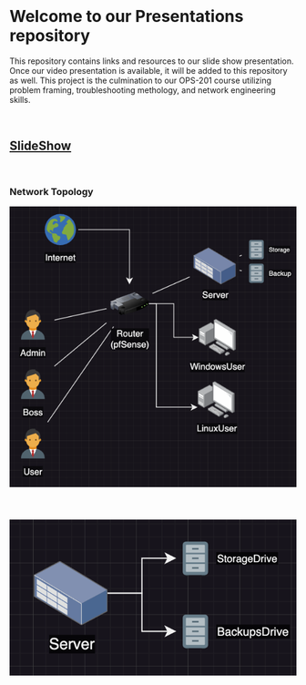 <br>

# Welcome to our Presentations repository

 This repository contains links and resources to our slide show presentation. Once our video presentation is available, it will be added to this repository as well. This project is the culmination to our OPS-201 course utilizing problem framing, troubleshooting methology, and network engineering skills.

<br>

## [SlideShow](./TeamKnonSense.pdf)

<br>

### Network Topology

![Network](./Topology/Network.png)

<br>

<!-- ### Server and Storage Solutions -->

### ![Server and Storage Solutions](./Topology/Server.png)
